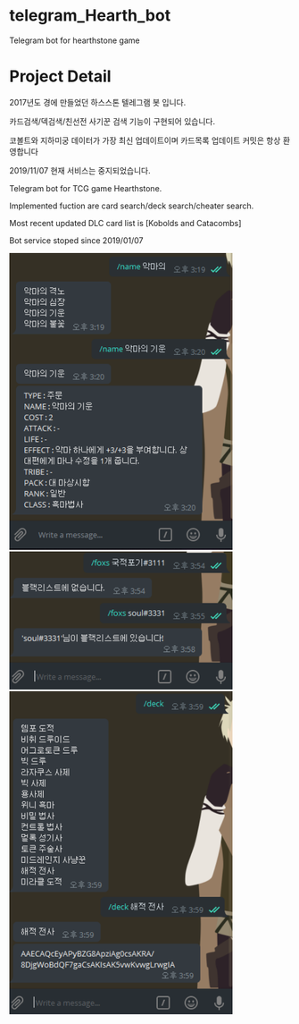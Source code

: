 # telegram_Hearth_bot
Telegram bot for hearthstone game

# Project Detail
2017년도 경에 만들었던 하스스톤 텔레그램 봇 입니다.

카드검색/덱검색/친선전 사기꾼 검색 기능이 구현되어 있습니다.

코볼트와 지하미궁 데이터가 가장 최신 업데이트이며 카드목록 업데이트 커밋은 항상 환영합니다

2019/11/07 현재 서비스는 중지되었습니다.

Telegram bot for TCG game Hearthstone.

Implemented fuction are card search/deck search/cheater search.

Most recent updated DLC card list is [Kobolds and Catacombs]

Bot service stoped since 2019/01/07

<img src="./IMG/img1.png" width="400">
<img src="./IMG/img2.png" width="400">
<img src="./IMG/img3.png" width="400">
